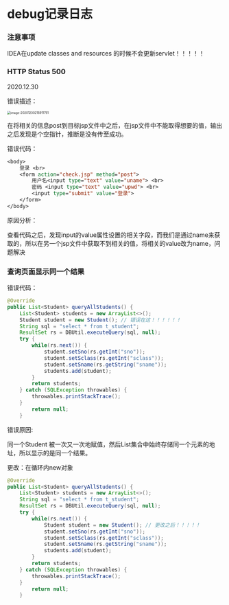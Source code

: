 # debug记录日志

### 注意事项

IDEA在update classes and resources 的时候不会更新servlet！！！！！





### HTTP Status 500

2020.12.30

错误描述：

<img src="D:\GITHUB\MyNotes\_Typora\Java_Web\SERVLET_JSP\errors.imgs\image-20201230215911751.png" alt="image-20201230215911751" style="zoom:50%;" />

在将相关的信息post到目标jsp文件中之后，在jsp文件中不能取得想要的值，输出之后发现是个空指针，推断是没有传至成功。

错误代码：

```jsp
<body>
    登录 <br>
    <form action="check.jsp" method="post">
        用户名<input type="text" value="uname"> <br>
        密码 <input type="text" value="upwd"> <br>
        <input type="submit" value="登录">
    </form>
</body>
```

原因分析：

查看代码之后，发现input的value属性设置的相关字段，而我们是通过name来获取的，所以在另一个jsp文件中获取不到相关的值，将相关的value改为name，问题解决



### 查询页面显示同一个结果

错误代码：

```java
@Override
public List<Student> queryAllStudents() {
    List<Student> students = new ArrayList<>();
	Student student = new Student(); // 错误在这！！！！！！
    String sql = "select * from t_student";
    ResultSet rs = DBUtil.executeQuery(sql, null);
    try {
        while(rs.next()) {
            student.setSno(rs.getInt("sno"));
            student.setSclass(rs.getInt("sclass"));
            student.setSname(rs.getString("sname"));
            students.add(student);
        }
        return students;
    } catch (SQLException throwables) {
        throwables.printStackTrace();
    }
        return null;
    }
```

错误原因:

同一个Student 被一次又一次地赋值，然后List集合中始终存储同一个元素的地址，所以显示的是同一个结果。

更改：在循环内new对象

```java
@Override
public List<Student> queryAllStudents() {
    List<Student> students = new ArrayList<>();
    String sql = "select * from t_student";
    ResultSet rs = DBUtil.executeQuery(sql, null);
    try {
        while(rs.next()) {
			Student student = new Student(); // 更改之后！！！！！
            student.setSno(rs.getInt("sno"));
            student.setSclass(rs.getInt("sclass"));
            student.setSname(rs.getString("sname"));
            students.add(student);
        }
        return students;
    } catch (SQLException throwables) {
        throwables.printStackTrace();
    }
        return null;
    }
```

